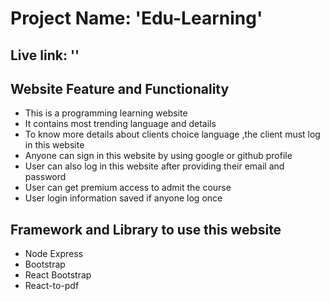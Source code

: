 # Project Name: 'Edu-Learning'



## Live link: ''



## Website Feature and Functionality
* This is a programming learning website
* It contains most trending language and details
* To know more details about clients choice language ,the client must log in this website
* Anyone can sign in this website by using google or github profile
* User can also log in this website after providing their email and password
* User can get premium access to admit the course
* User login information saved if anyone log once



## Framework and Library to use this website
* Node Express 
* Bootstrap
* React Bootstrap
* React-to-pdf





